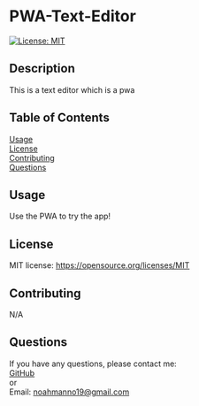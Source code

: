 # PWA-Text-Editor

  [![License: MIT](https://img.shields.io/badge/License-MIT-yellow.svg)](https://opensource.org/licenses/MIT) 

  ## Description
  This is a text editor which is a pwa

  ## Table of Contents
  [Usage](#usage)  
  [License](#license)  
  [Contributing](#contributing)  
  [Questions](#questions) 
  
  
  ## <a id="usage"></a>Usage
 Use the PWA to try the app!
  ## <a id="license"></a>License

MIT license: https://opensource.org/licenses/MIT

  ## <a id="contributing"></a>Contributing
  N/A

  
  ## <a id="questions"></a>Questions
  If you have any questions, please contact me:  
  <a href="https://github.com/Noah-Manno">GitHub</a>  
  or  
  Email: noahmanno19@gmail.com
  